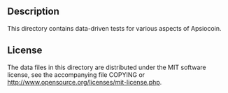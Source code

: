 Description
------------

This directory contains data-driven tests for various aspects of Apsiocoin.

License
--------

The data files in this directory are distributed under the MIT software
license, see the accompanying file COPYING or
http://www.opensource.org/licenses/mit-license.php.

